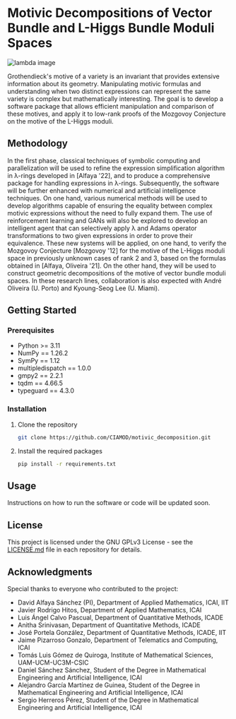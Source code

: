 # Motivic Decompositions of Vector Bundle and L-Higgs Bundle Moduli Spaces

![lambda image](https://github.com/CIAMOD/motivic_decomposition/assets/94676306/8c7f232a-6fe7-44df-9300-761e9003186c)

Grothendieck's motive of a variety is an invariant that provides extensive information about its geometry. Manipulating motivic formulas and understanding when two distinct expressions can represent the same variety is complex but mathematically interesting. The goal is to develop a software package that allows efficient manipulation and comparison of these motives, and apply it to low-rank proofs of the Mozgovoy Conjecture on the motive of the L-Higgs moduli.

## Methodology

In the first phase, classical techniques of symbolic computing and parallelization will be used to refine the expression simplification algorithm in λ-rings developed in [Alfaya '22], and to produce a comprehensive package for handling expressions in λ-rings. Subsequently, the software will be further enhanced with numerical and artificial intelligence techniques. On one hand, various numerical methods will be used to develop algorithms capable of ensuring the equality between complex motivic expressions without the need to fully expand them. The use of reinforcement learning and GANs will also be explored to develop an intelligent agent that can selectively apply λ and Adams operator transformations to two given expressions in order to prove their equivalence. These new systems will be applied, on one hand, to verify the Mozgovoy Conjecture [Mozgovoy '12] for the motive of the L-Higgs moduli space in previously unknown cases of rank 2 and 3, based on the formulas obtained in [Alfaya, Oliveira '21]. On the other hand, they will be used to construct geometric decompositions of the motive of vector bundle moduli spaces. In these research lines, collaboration is also expected with André Oliveira (U. Porto) and Kyoung-Seog Lee (U. Miami).

## Getting Started

### Prerequisites

- Python >= 3.11
- NumPy == 1.26.2
- SymPy == 1.12
- multipledispatch == 1.0.0
- gmpy2 == 2.2.1
- tqdm == 4.66.5
- typeguard == 4.3.0

### Installation

1. Clone the repository
   ```sh
   git clone https://github.com/CIAMOD/motivic_decomposition.git
   ```
2. Install the required packages
   ```sh
   pip install -r requirements.txt
   ```

## Usage

Instructions on how to run the software or code will be updated soon.

## License

This project is licensed under the GNU GPLv3 License - see the [LICENSE.md](LICENSE.md) file in each repository for details.

## Acknowledgments

Special thanks to everyone who contributed to the project:

- David Alfaya Sánchez (PI), Department of Applied Mathematics, ICAI, IIT
- Javier Rodrigo Hitos, Department of Applied Mathematics, ICAI
- Luis Ángel Calvo Pascual, Department of Quantitative Methods, ICADE
- Anitha Srinivasan, Department of Quantitative Methods, ICADE
- José Portela González, Department of Quantitative Methods, ICADE, IIT
- Jaime Pizarroso Gonzalo, Department of Telematics and Computing, ICAI
- Tomás Luis Gómez de Quiroga, Institute of Mathematical Sciences, UAM-UCM-UC3M-CSIC
- Daniel Sánchez Sánchez, Student of the Degree in Mathematical Engineering and Artificial Intelligence, ICAI
- Alejandro García Martínez de Guinea, Student of the Degree in Mathematical Engineering and Artificial Intelligence, ICAI
- Sergio Herreros Pérez, Student of the Degree in Mathematical Engineering and Artificial Intelligence, ICAI
